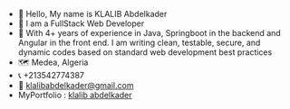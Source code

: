 - 👋 Hello, My name is KLALIB Abdelkader
- 👀 I am a FullStack Web Developer
- 👀 With 4+ years of experience in Java, Springboot in the backend and Angular in the front end. I am writing clean, testable, secure, and dynamic codes based on standard web development best practices
- 🗺️ Medea, Algeria
- 📞 +213542774387
- 📧 klalibabdelkader@gmail.com 
- MyPortfolio : [klalib abdelkader](https://klalib-abdelkader.web.app/en/)
<!---
aekkader/aekkader is a ✨ special ✨ repository because its `README.md` (this file) appears on your GitHub profile.
You can click the Preview link to take a look at your changes.
--->
